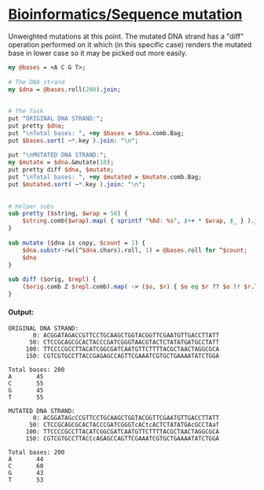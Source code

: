 [1]: https://rosettacode.org/wiki/Bioinformatics/Sequence_mutation

# [Bioinformatics/Sequence mutation][1]

Unweighted mutations at this point. The mutated DNA strand has a "diff" operation performed on it which (in this specific case) renders the mutated base in lower case so it may be picked out more easily.






```perl
my @bases = <A C G T>;
 
# The DNA strand
my $dna = @bases.roll(200).join;
 
 
# The Task
put "ORIGINAL DNA STRAND:";
put pretty $dna;
put "\nTotal bases: ", +my $bases = $dna.comb.Bag;
put $bases.sort( ~*.key ).join: "\n";
 
put "\nMUTATED DNA STRAND:";
my $mutate = $dna.&mutate(10);
put pretty diff $dna, $mutate;
put "\nTotal bases: ", +my $mutated = $mutate.comb.Bag;
put $mutated.sort( ~*.key ).join: "\n";
 
 
# Helper subs
sub pretty ($string, $wrap = 50) {
    $string.comb($wrap).map( { sprintf "%8d: %s", $++ * $wrap, $_ } ).join: "\n"
}
 
sub mutate ($dna is copy, $count = 1) {
    $dna.substr-rw((^$dna.chars).roll, 1) = @bases.roll for ^$count;
    $dna
}
 
sub diff ($orig, $repl) {
    ($orig.comb Z $repl.comb).map( -> ($o, $r) { $o eq $r ?? $o !! $r.lc }).join
}
```

#### Output:
```
ORIGINAL DNA STRAND:
       0: ACGGATAGACCGTTCCTGCAAGCTGGTACGGTTCGAATGTTGACCTTATT
      50: CTCCGCAGCGCACTACCCGATCGGGTAACGTACTCTATATGATGCCTATT
     100: TTCCCCGCCTTACATCGGCGATCAATGTTCTTTTACGCTAACTAGGCGCA
     150: CGTCGTGCCTTACCGAGAGCCAGTTCGAAATCGTGCTGAAAATATCTGGA

Total bases: 200
A       45
C       55
G       45
T       55

MUTATED DNA STRAND:
       0: ACGGATAGcCCGTTCCTGCAAGCTGGTACGGTTCGAATGTTGACCTTATT
      50: CTCCGCAGCGCACTACCCGATCGGGTcACtcACTCTATATGAcGCCTAaT
     100: TTCCCCGCCTTACATCGGCGATCAATGTTCTTTTACGCTAACTAGGCGCA
     150: CGTCGTGCCTTACCcAGAGCCAGTTCGAAATCGTGCTGAAAATATCTGGA

Total bases: 200
A       44
C       60
G       43
T       53
```
